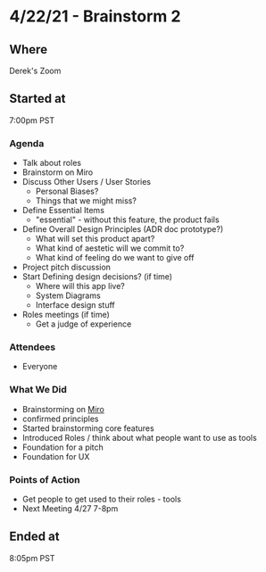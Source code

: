 # 4/22/21 - Brainstorm 2

## Where
Derek's Zoom

## Started at
7:00pm PST

### Agenda
- Talk about roles
- Brainstorm on Miro
 - Discuss Other Users / User Stories
   - Personal Biases?
   - Things that we might miss?
 - Define Essential Items
   - "essential" - without this feature, the product fails
 - Define Overall Design Principles (ADR doc prototype?)
   - What will set this product apart?
   - What kind of aestetic will we commit to?
   - What kind of feeling do we want to give off
 - Project pitch discussion
 - Start Defining design decisions? (if time)
   - Where will this app live?
   - System Diagrams
   - Interface design stuff
 - Roles meetings (if time)
   - Get a judge of experience

### Attendees
- Everyone

### What We Did
- Brainstorming on [Miro](../../specs/4_22%20Brainstorm%202.jpg)
- confirmed principles
- Started brainstorming core features
- Introduced Roles / think about what people want to use as tools
- Foundation for a pitch 
- Foundation for UX

### Points of Action
- Get people to get used to their roles - tools
- Next Meeting 4/27 7-8pm

## Ended at
8:05pm PST